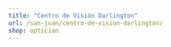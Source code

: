 ```yaml
---
title: "Centro de Visión Darlington"
url: /san-juan/centro-de-vision-darlington/
shop: optician
---
```

